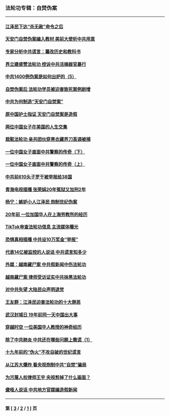 ### 法轮功专辑：自焚伪案
---
#### [江泽民下达“杀无赦”命令之后](../../pages/nf5562/n13878084.md?05150430) 
#### [天安门自焚伪案编入教材 美前大使析中共用意](../../pages/nf5562/n13791932.md?05150430) 
#### [专家分析中共谎言：纂改历史和教科书](../../pages/nf5562/n13781542.md?05150430) 
#### [界立建盛赞法轮功 控诉中共活摘器官暴行](../../pages/nf5562/n13781971.md?05150430) 
#### [中共1400例伪案是如何出炉的（5）](../../pages/nf5562/n13226831.md?05150430) 
#### [自焚伪案后 法轮功学员被迫害致死案例剧增](../../pages/nf5562/n13190600.md?05150430) 
#### [中共为何制造“天安门自焚案”](../../pages/nf5562/n13183270.md?05150430) 
#### [原中国护士指证 天安门自焚案是造假](../../pages/nf5562/n13172289.md?05150430) 
#### [两位中国女子在美国的人生交集](../../pages/nf5562/n13156138.md?05150430) 
#### [栽赃法轮功 亲共团伙穿黑衣藏界刀高调被捕](../../pages/nf5562/n13073780.md?05150430) 
#### [一位中国女子直面中共警察的传奇（下）](../../pages/nf5562/n12989706.md?05150430) 
#### [一位中国女子直面中共警察的传奇（上）](../../pages/nf5562/n12985072.md?05150430) 
#### [中共前610头子罗干被举报给38国](../../pages/nf5562/n12975419.md?05150430) 
#### [青海电视插播 张荣娟20年冤狱又加刑2年](../../pages/nf5562/n12738166.md?05150430) 
#### [杨宁：嫉妒小人江泽民 炮制世纪伪案](../../pages/nf5562/n12724108.md?05150430) 
#### [20年前 一位加国华人在上海劳教所的经历](../../pages/nf5562/n12707932.md?05150430) 
#### [TikTok审查法轮功信息 主流媒体曝光](../../pages/nf5562/n12362336.md?05150430) 
#### [恐惧真相插播 中共设10万奖金“举报”](../../pages/nf5562/n12306396.md?05150430) 
#### [代表14亿被监控的人说话 中共谎言知多少](../../pages/nf5562/n12297484.md?05150430) 
#### [外媒：越南藏尸案 中共假新闻中伤法轮功](../../pages/nf5562/n12264411.md?05150430) 
#### [越南藏尸案 律师受访证实中共抹黑法轮功](../../pages/nf5562/n12261878.md?05150430) 
#### [对中共失望 大陆民众声明退党](../../pages/nf5562/n12187315.md?05150430) 
#### [王友群：江泽民迫害法轮功的十大罪恶](../../pages/nf5562/n12169074.md?05150430) 
#### [武汉封城日 19年前同一天中国出大事](../../pages/nf5562/n12150901.md?05150430) 
#### [穿越时空  一位美国华人教授的神奇经历](../../pages/nf5562/n12097460.md?05150430) 
#### [除了中共肺炎 中共还在哪些问题上撒谎（1）](../../pages/nf5562/n11955770.md?05150430) 
#### [十九年前的“伪火”不攻自破的世纪谎言](../../pages/nf5562/n11813238.md?05150430) 
#### [从江苏大爆炸 看央视炮制中共“自焚”骗局](../../pages/nf5562/n11140275.md?05150430) 
#### [为污蔑人权律师王宇 央视剪掉了什么画面？](../../pages/nf5562/n11130142.md?05150430) 
#### [聋哑人说话 中共地方官媒编造假新闻](../../pages/nf5562/n11006067.md?05150430) 

---
#### 第 [ [3](./3.md?05150430) / [2](./2.md?05150430) / [1](./1.md?05150430) ] 页
